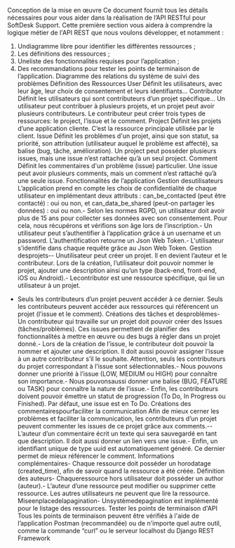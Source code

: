 Conception de la mise en œuvre
 Ce document fournit tous les détails nécessaires pour vous aider dans la réalisation de
 l’API RESTful pour SoftDesk Support.
 Cette première section vous aidera à comprendre la logique métier de l'API REST que
 nous voulons développer, et notamment :
 1. Undiagramme libre pour identifier les différentes ressources ;
 2. Les définitions des ressources ;
 3. Uneliste des fonctionnalités requises pour l’application ;
 4. Des recommandations pour tester les points de terminaison de l’application.
 Diagramme des relations du système de suivi des
 problèmes
Définition des Ressources
 User
 Définit les utilisateurs, avec leur âge, leur choix de consentement et leurs identifiants…
 Contributor
 Définit les utilisateurs qui sont contributeurs d’un projet spécifique… Un utilisateur peut
 contribuer à plusieurs projets, et un projet peut avoir plusieurs contributeurs. Le
 contributeur peut créer trois types de ressources: le project, l’issue et le comment.
 Project
 Définit les projets d’une application cliente. C’est la ressource principale utilisée par le
 client.
 Issue
 Définit les problèmes d'un projet, ainsi que son statut, sa priorité, son attribution
 (utilisateur auquel le problème est affecté), sa balise (bug, tâche, amélioration). Un
 project peut posséder plusieurs issues, mais une issue n’est rattachée qu’à un seul
 project.
 Comment
 Définit les commentaires d'un problème (issue) particulier. Une issue peut avoir
 plusieurs comments, mais un comment n’est rattaché qu’à une seule issue.
 Fonctionnalités de l’application
 Gestion desutilisateurs
L’application prend en compte les choix de confidentialité de chaque utilisateur
 en implémentant deux attributs : can_be_contacted (peut être contacté) : oui ou
 non, et can_data_be_shared (peut-on partager les données) : oui ou non.- Selon les normes RGPD, un utilisateur doit avoir plus de 15 ans pour collecter
 ses données avec son consentement. Pour cela, nous récupérons et vérifions
 son âge lors de l’inscription.- Un utilisateur peut s’authentifier à l’application grâce à un username et un
 password. L’authentification retourne un Json Web Token.- L'utilisateur s’identifie dans chaque requête grâce au Json Web Token.
 Gestion desprojets-- Unutilisateur peut créer un projet. Il en devient l’auteur et le contributeur.
 Lors de la création, l’utilisateur doit pouvoir nommer le projet, ajouter une
 description ainsi qu’un type (back-end, front-end, iOS ou Android).- Lecontributor est une ressource spécifique, qui lie un utilisateur à un projet.
- Seuls les contributeurs d’un projet peuvent accéder à ce dernier. Seuls les
 contributeurs peuvent accéder aux ressources qui référencent un projet (l’issue
 et le comment).
 Créations des tâches et desproblèmes- Un contributeur qui travaille sur un projet doit pouvoir créer des Issues
 (tâches/problèmes). Ces issues permettent de planifier des fonctionnalités à
 mettre en œuvre ou des bugs à régler dans un projet donné.- Lors de la création de l’issue, le contributeur doit pouvoir la nommer et ajouter
 une description. Il doit aussi pouvoir assigner l’issue à un autre contributeur s’il
 le souhaite. Attention, seuls les contributeurs du projet correspondant à l’issue
 sont sélectionnables.- Nous pouvons donner une priorité à l’issue (LOW, MEDIUM ou HIGH) pour
 connaître son importance.- Nous pouvonsaussi donner une balise (BUG, FEATURE ou TASK) pour connaître
 la nature de l’issue.- Enfin, les contributeurs doivent pouvoir émettre un statut de progression (To
 Do, In Progress ou Finished). Par défaut, une issue est en To Do.
 Créations des commentairespourfaciliter la communication
Afin de mieux cerner les problèmes et faciliter la communication, les
 contributeurs d’un projet peuvent commenter les issues de ce projet grâce aux
 comments.--
 L’auteur d’un commentaire écrit un texte qui sera sauvegardé en tant que
 description.
 Il doit aussi donner un lien vers une issue.- Enfin, un identifiant unique de type uuid est automatiquement généré. Ce
 dernier permet de mieux référencer le comment.
 Informations complémentaires- Chaque ressource doit posséder un horodatage (created_time), afin de savoir
 quand la ressource a été créée.
 Définition des auteurs- Chaqueressource hors utilisateur doit posséder un author (auteur).- L’auteur d’une ressource peut modifier ou supprimer cette ressource. Les autres
 utilisateurs ne peuvent que lire la ressource.
 Miseenplacedelapagination- Unsystèmedepagination est implémenté pour le listage des ressources.
 Tester les points de terminaison d'API
Tous les points de terminaison peuvent être vérifiés à l'aide de l’application Postman
 (recommandée) ou de n'importe quel autre outil, comme la commande “curl” ou le
 serveur localhost du Django REST Framework